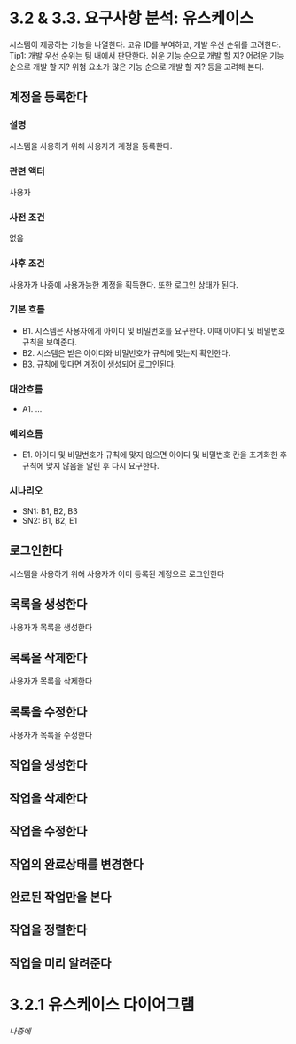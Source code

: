 # 3.2 & 3.3. 요구사항 분석: 유스케이스
시스템이 제공하는 기능을 나열한다. 고유 ID를 부여하고, 개발 우선 순위를 고려한다.
Tip1: 개발 우선 순위는 팀 내에서 판단한다. 쉬운 기능 순으로 개발 할 지? 어려운 기능 순으로 개발 할 지? 위험 요소가 많은 기능 순으로 개발 할 지? 등을 고려해 본다.

## 계정을 등록한다
### 설명
시스템을 사용하기 위해 사용자가 계정을 등록한다.
### 관련 액터
사용자
### 사전 조건
없음
### 사후 조건
사용자가 나중에 사용가능한 계정을 획득한다. 또한 로그인 상태가 된다.
### 기본 흐름
- B1. 시스템은 사용자에게 아이디 및 비밀번호를 요구한다. 이때 아이디 및 비밀번호 규칙을 보여준다.
- B2. 시스템은 받은 아이디와 비밀번호가 규칙에 맞는지 확인한다.
- B3. 규칙에 맞다면 계정이 생성되어 로그인된다.
### 대안흐름
- A1. ...
### 예외흐름
- E1. 아이디 및 비밀번호가 규칙에 맞지 않으면 아이디 및 비밀번호 칸을 초기화한 후 규칙에 맞지 않음을 알린 후 다시 요구한다.
### 시나리오
- SN1: B1, B2, B3
- SN2: B1, B2, E1

## 로그인한다
시스템을 사용하기 위해 사용자가 이미 등록된 계정으로 로그인한다

## 목록을 생성한다
사용자가 목록을 생성한다

## 목록을 삭제한다
사용자가 목록을 삭제한다

## 목록을 수정한다
사용자가 목록을 수정한다

## 작업을 생성한다

## 작업을 삭제한다

## 작업을 수정한다

## 작업의 완료상태를 변경한다

## 완료된 작업만을 본다

## 작업을 정렬한다

## 작업을 미리 알려준다

# 3.2.1 유스케이스 다이어그램
*나중에*
